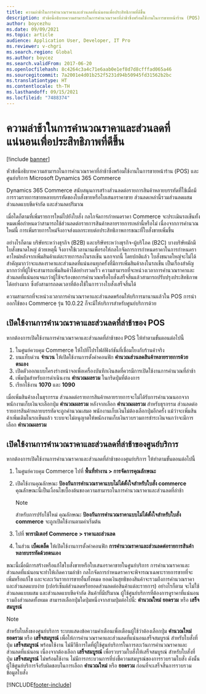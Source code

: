 ```yaml
---
title: ความล่าช้าในการคํานวณราคาและส่วนลดที่แน่นอนเพื่อประสิทธิภาพที่ดีขึ้น
description: หัวข้อนี้อธิบายความสามารถในการคํานวณราคาที่ล่าช้าซึ่งพร้อมใช้งานในการขายหน้าร้าน (POS) และศูนย์บริการ Microsoft Dynamics 365 Commerce
author: boycezhu
ms.date: 09/09/2021
ms.topic: article
audience: Application User, Developer, IT Pro
ms.reviewer: v-chgri
ms.search.region: Global
ms.author: boycez
ms.search.validFrom: 2017-06-20
ms.openlocfilehash: 8c4264c3a4c71e6aab0e1ef8d7d8cfffad065a46
ms.sourcegitcommit: 7a2001e4d01b252f5231d94b50945fd31562b2bc
ms.translationtype: HT
ms.contentlocale: th-TH
ms.lasthandoff: 09/15/2021
ms.locfileid: "7488374"
---
```

# <a name="delay-exact-price-and-discount-calculation-for-improved-performance"></a>ความล่าช้าในการคํานวณราคาและส่วนลดที่แน่นอนเพื่อประสิทธิภาพที่ดีขึ้น

[!include [banner](includes/banner.md)]

หัวข้อนี้อธิบายความสามารถในการคํานวณราคาที่ล่าช้าซึ่งพร้อมใช้งานในการขายหน้าร้าน (POS) และศูนย์บริการ Microsoft Dynamics 365 Commerce

Dynamics 365 Commerce สนับสนุนการสร้างส่วนลดต่อรายการสินค้าหลายบรรทัดที่ใช้เมื่อมีการรวมรายการขายหลายบรรทัดของใบสั่งขายหรือใบเสนอราคาขาย ส่วนลดเหล่านี้รวมส่วนลดผสม ส่วนลดแบบขีดจำกัด และส่วนลดปริมาณ

เมื่อใดก็ตามที่เพิ่มรายการใหม่ไปยังใบสั่ง กลไกจัดการกําหนดราคา Commerce จะประเมินรถเข็นทั้งหมดเพื่อกําหนดว่าสามารถใช้ส่วนลดต่อรายการสินค้าหลายรายการเหล่านี้หรือไม่ เนื่องจากการคํานวณใหม่นี้ การเพิ่มรายการใหม่จึงอาจส่งผลกระทบต่อประสิทธิภาพการขณะที่ใบสั่งขายเพิ่มขึ้น

อย่างไรก็ตาม บริษัทระหว่างธุรกิจ (B2B) และบริษัทระหว่างธุรกิจ-ผู้บริโภค (B2C) บางบริษัทมักมีใบสั่งขนาดใหญ่ ด้วยเหตุนี้ จึงอาจใช้เวลานานเพื่อรอให้กลไกจัดการการกําหนดราคาในการกําหนดราคาใหม่หลังจากเพิ่มสินค้าแต่ละรายการลงในรถเข็น นอกจากนี้ โดยปกติแล้ว ใบสั่งขนาดใหญ่จะไม่ได้สําคัญมากว่าจะแสดงราคาและส่วนลดที่แน่นอนทุกครั้งที่มีการเพิ่มสินค้าลงในรถเข็น เป็นเรื่องสําคัญมากกว่าที่ผู้ใช้จะสามารถเพิ่มสินค้าได้อย่างรวดเร็ว ความสามารถที่จะหน่วงเวลาการคํานวณราคาและส่วนลดที่แน่นอนจนกว่าผู้ใช้จะร้องขอการคํานวณหรือใบสั่งเสร็จสิ้นแล้วสามารถปรับปรุงประสิทธิภาพได้อย่างมาก ซึ่งยังสามารถลดเวลาที่ต้องใช้ในการวางใบสั่งเสร็จสิ้นได้

ความสามารถที่จะหน่วงเวลาการคํานวณราคาและส่วนลดพร้อมให้บริการมานานแล้วใน POS การนำออกใช้ของ Commerce รุ่น 10.0.22 ก็จะมีให้บริการสำหรับศูนย์บริการด้วย

## <a name="enable-delayed-price-and-discount-calculation-for-pos"></a>เปิดใช้งานการคํานวณราคาและส่วนลดที่ล่าช้าของ POS

หากต้องการเปิดใช้งานการคํานวณราคาและส่วนลดที่ล่าช้าของ POS ให้ทำตามขั้นตอนต่อไปนี้

1. ในศูนย์ควบคุม Commerce ให้ไปที่โปรไฟล์ฟังก์ชันที่เชื่อมโยงกับร้านค้าจริง
1. บนแท็บด่วน **จำนวน** ให้เปิดใช้งานการตั้งค่าคอนฟิก **คํานวณส่วนลดสินค้าหลายรายการด้วยตนเอง**
1. เปิดตัวออกแบบโครงร่างหน้าจอเพื่อเครื่องบันทึกเงินสดที่ควรมีการเปิดใช้งานการคํานวณที่ล่าช้า
1. เพิ่มปุ่มสำหรับการดําเนินงาน **คํานวณผลรวม** ในกริดปุ่มที่ต้องการ
1. เรียกใช้งาน **1070** และ **1090**

เมื่อเพิ่มสินค้าลงในธุรกรรม ส่วนลดต่อรายการสินค้าหลายรายการจะไม่ได้รับการคํานวณนอกจากพนักงานเก็บเงินจะเลือกปุ่ม **คํานวณผลรวม** หลังจากเลือก **คํานวณผลรวม** สำหรับธุรกรรม ส่วนลดต่อรายการสินค้าหลายบรรทัดจะถูกคํานวณเสมอ พนักงานเก็บเงินไม่ต้องเลือกปุ่มอีกครั้ง แม้ว่าจะเพิ่มสินค้าเพิ่มเติมในรถเข็นแล้ว ระบบจะไม่อนุญาตให้พนักงานเก็บเงินรวบรวมการชำระเงินจนกว่าจะมีการเลือก **คํานวณผลรวม**

## <a name="enable-delayed-price-and-discount-calculation-for-call-center"></a>เปิดใช้งานการคํานวณราคาและส่วนลดที่ล่าช้าของศูนย์บริการ

หากต้องการเปิดใช้งานการคํานวณราคาและส่วนลดที่ล่าช้าของงศูนย์บริการ ให้ทำตามขั้นตอนต่อไปนี้

1. ในศูนย์ควบคุม Commerce ไปที่ **พื้นที่ทำงาน \> การจัดการคุณลักษณะ**
1. เปิดใช้งานคุณลักษณะ **ป้องกันการคํานวณราคาแบบไม่ได้ตั้งใจสำหรับใบสั่ง commerce** คุณลักษณะนี้เป็นเงื่อนไขเบื้องต้นของความสามารถในการคํานวณราคาและส่วนลดที่ล่าช้า

    > [!NOTE]
    > สำหรับการปรับใช้ใหม่ คุณลักษณะ **ป้องกันการคํานวณราคาแบบไม่ได้ตั้งใจสำหรับใบสั่ง commerce** จะถูกเปิดใช้งานตามค่าเริ่มต้น

1. ไปที่ **พารามิเตอร์ Commerce \> ราคาและส่วนลด**
1. ในส่วน **เบ็ดเตล็ด** ให้เปิดใช้งานการตั้งค่าคอนฟิก **การคํานวณราคาและส่วนลดต่อรายการสินค้าหลายบรรทัดด้วยตนเอง**

ขณะนี้เมื่อมีการสร้างหรือแก้ไขใบสั่งขายหรือใบเสนอราคาขายในศูนย์บริการ การคํานวณราคาและส่วนลดที่แน่นอนจะทำให้เกิดความล่าช้า กลไกจัดการกําหนดราคาจะพิจารณาเฉพาะรายการขายที่จะเพิ่มหรือแก้ไข และจะละเว้นรายการขายอื่นทั้งหมด ยอดเงินสุทธิของสินค้าจะรวมถึงการคํานวณราคาและส่วนลดแบบง่าย (เปอร์เซ็นต์ส่วนลดหรือยอดส่วนลดต่อสินค้าแต่ละรายการ) อย่างไรก็ตาม จะไม่ใช้ส่วนลดแบบผสม และส่วนลดแบบขีดจำกัด สินค้าที่มีปริมาณ ผู้ใช้ศูนย์บริการที่ต้องการดูราคาที่แน่นอน รวมถึงส่วนลดทั้งหมด สามารถเลือกปุ่มใดปุ่มหนึ่งจากสามปุ่มต่อไปนี้: **คำนวณใหม่** **ยอดรวม** หรือ **เสร็จสมบูรณ์**

> [!NOTE]
> สำหรับใบสั่งของศูนย์บริการ ระบบแสดงข้อความคําเตือนเพื่อเตือนผู้ใช้ว่าต้องเลือกปุ่ม **คํานวณใหม่** **ยอดรวม** หรือ **เสร็จสมบูรณ์** เพื่อให้การคํานวณราคาและส่วนลดที่แน่นอนเสร็จสมบูรณ์ สำหรับใบสั่งที่ปุ่ม **เสร็จสมบูรณ์** พร้อมใช้งาน ไม่มีวิธีการใดที่ผู้ใช้ศูนย์บริการในการละเว้นการคํานวณราคาและส่วนลดที่แน่นอน เนื่องจากต้องเลือก **เสร็จสมบูรณ์** เพื่อรวบรวมใบสั่งให้เสร็จสมบูรณ์ สำหรับใบสั่งที่ปุ่ม **เสร็จสมบูรณ์** ไม่พร้อมใช้งาน ไม่มีการกระบวนการที่บ่งชี้ความสมบูรณ์ของการรวบรวมใบสั่ง ดังนั้น ผู้ใช้ศูนย์บริการจึงรับผิดชอบในการเลือก **คำนวณใหม่** หรือ **ยอดรวม** ก่อนที่จะเสร็จสิ้นการรวบรวมข้อมูลใบสั่ง

[!INCLUDE[footer-include](../includes/footer-banner.md)]
